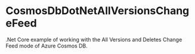 # CosmosDbDotNetAllVersionsChangeFeed
.Net Core example of working with the All Versions and Deletes Change Feed mode of Azure Cosmos DB.
